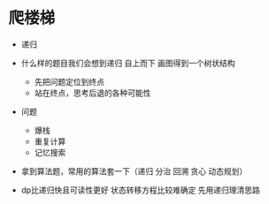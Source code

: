 # 爬楼梯

- 递归
- 什么样的题目我们会想到递归
  自上而下 画图得到一个树状结构
  - 先把问题定位到终点
  - 站在终点，思考后退的各种可能性

- 问题
  - 爆栈
  - 重复计算
  - 记忆搜索

- 拿到算法题，常用的算法套一下（递归 分治 回溯 贪心 动态规划）

- dp比递归快且可读性更好
  状态转移方程比较难确定 先用递归理清思路